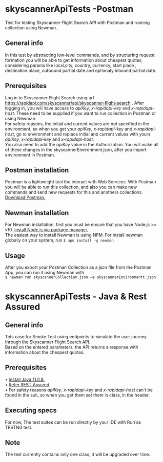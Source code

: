 # skyscannerApiTests -Postman 
Test for testing Skyscanner Flight Search API with Postman and running collection using Newman.
## General info
In this test by abstracting low-level commands, and by structuring request formation you will be able to get information about cheapest quotes, considering params like local,city, country, currency, start place , destination place, outbound partial date and optionaly inbound partial date.
## Prerequisites
Log in to Skyscanner Flight Search using url https://rapidapi.com/skyscanner/api/skyscanner-flight-search . After logging in, you will have access to <em>apiKey</em>, <em>x-rapidapi-key</em> and <em>x-rapidapi-host</em>. These need to be supplied if you want to run collection in Postman or using Newman. <br />
For safety reasons, the initial and current values are not specified in the environment, so when you get your <em>apiKey</em>, <em>x-rapidapi-key</em> and <em>x-rapidapi-host</em>, go to environment and replace initial and current values with yours <em>apiKey</em>, <em>x-rapidapi-key</em> and <em>x-rapidapi-host</em>.<br /> You also need to add the <em>apiKey</em> value in the Authorization.
You will make all of these changes in the skyscannerEnvironment.json, after you import environment in Postman.
## Postman installation
Postman is a lightweight tool the interact with Web Services. With Postman you will be able to run this collection, and also you can make new commands and send new requests for this and anothers collections.<br /> <a href ="https://www.postman.com/downloads/ ">Download Postman.</a>
## Newman installation
For Newman installation, first you must be ensure that you have Node.js >= v10. <a href ="https://nodejs.org/en/download/package-manager/">Install Node.js via package manager.</a> <br />
The easiest way to install Newman is using NPM.
For install newman globally on your system, run `$ npm install -g newman`
## Usage
After you export your Postman Collection as a json file from the Postman App, you can run it using Newman with <br />
 `$ newman run skyscannerCollection.json –e skyscannerEnvironmentt.json`
# skyscannerApiTests - Java & Rest Assured
## General info
Tets case for Smoke Test using endpoints to simulate the user journey through the Skyscanner Flight Search API. <br/>Based on the entered parameters, the API returns a response with information about the cheapest quotes.
## Prerequisites
•	<a href ="https://www.oracle.com/java/technologies/javase/javase-jdk8-downloads.html">Install Java 11.0.8.</a> <br />
•	<a href ="https://rest-assured.io/">Refer REST Assured</a><br />
• For safety reasons <em>apiKey</em>, <em>x-rapidapi-key</em> and <em>x-rapidapi-host</em> can't be found in the suit, so when you get them set them in class, in the header.
## Executing specs
For now, The test suites can be run directly by your IDE with Run as TESTNG test.
## Note
The test currently contains only one class, it will be upgraded over time.

